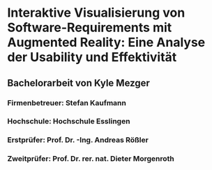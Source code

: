 # Interaktive Visualisierung von Software-Requirements mit Augmented Reality: Eine Analyse der Usability und Effektivität

## Bachelorarbeit von Kyle Mezger


### Firmenbetreuer: Stefan Kaufmann

### Hochschule: Hochschule Esslingen
### Erstprüfer: Prof. Dr. -Ing. Andreas Rößler
### Zweitprüfer: Prof. Dr. rer. nat. Dieter Morgenroth
